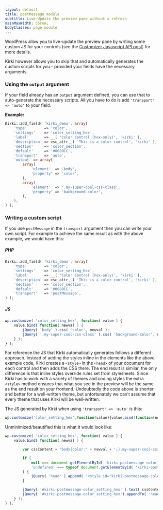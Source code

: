 ```yaml
---
layout: default
title: postMessage module
subtitle: Live-Update the preview pane without a refresh
mainMaxWidth: 55rem;
bodyClasses: page module
---
```


WordPress allow you to live-update the preview pane by writing some custom JS for your controls (see the [Customizer Javascript API post](https://developer.wordpress.org/themes/customize-api/the-customizer-javascript-api/#preview-js-and-controls-js)) for more details.

Kirki however allows you to skip that and automatically generates the custom scripts for you - provided your fields have the necessary arguments.

### Using the `output` argument

If your field already has an `output` argument defined, you can use that to auto-generate the necessary scripts. All you have to do is add `'transport' => 'auto'` to your field.

**Example:**

```php
Kirki::add_field( 'kirki_demo', array(
	'type'        => 'color',
	'settings'    => 'color_setting_hex',
	'label'       => __( 'Color Control (hex-only)', 'kirki' ),
	'description' => esc_attr__( 'This is a color control', 'kirki' ),
	'section'     => 'color_section',
	'default'     => '#0088CC',
	'transport'   => 'auto',
	'output' => array(
		array(
			'element'  => 'body',
			'property' => 'color',
		),
		array(
			'element'  => '.my-super-cool-css-class',
			'property' => 'background-color',
		),
	),
) );
```

### Writing a custom script

If you use `postMessage` in the `transport` argument then you can write your own script. For example to achieve the same result as with the above example, we would have this:

##### PHP
```php
Kirki::add_field( 'kirki_demo', array(
	'type'        => 'color',
	'settings'    => 'color_setting_hex',
	'label'       => __( 'Color Control (hex-only)', 'kirki' ),
	'description' => esc_attr__( 'This is a color control', 'kirki' ),
	'section'     => 'color_section',
	'default'     => '#0088CC',
	'transport'   => 'postMessage',
) );
```

##### JS

```js
wp.customize( 'color_setting_hex', function( value ) {
	value.bind( function( newval ) {
		jQuery( 'body' ).css( 'color', newval );
		jQuery( '.my-super-cool-css-class' ).css( 'background-color', newval );
	} );
} );
```

For reference the JS that Kirki automatically generates follows a different approach.
Instead of adding the styles inline in the elements like the above example code, Kirki creates a `<style>` in the `<head>` of your document for each control and then adds the CSS there.
The end result is similar, the only difference is that inline styles override rules set from stylesheets.
Since Kirki has to work with a variety of themes and coding styles the extra `<style>` method ensures that what you see in the preview will be the same as the end result on your frontend. Undoubtedly the code above is shorter and better for a well-written theme, but unfortunately we can't assume that every theme that uses Kirki will be well-written.

The JS generated by Kirki when using `'transport' => 'auto'` is this:

```js
wp.customize('color_setting_hex',function(value){value.bind(function(newval){if(null===document.getElementById('kirki-postmessage-color_setting_hex')||'undefined'===typeof document.getElementById('kirki-postmessage-color_setting_hex')){jQuery('head').append('<style id="kirki-postmessage-color_setting_hex"></style>');}newval0=newval;newval1=newval;var cssContent='body{color:'+newval0+';}.my-super-cool-css-class{background-color:'+newval1+';}';jQuery('#kirki-postmessage-color_setting_hex').text(cssContent);jQuery('#kirki-postmessage-color_setting_hex').appendTo('head');});});
```

Unminimized/beautified this is what it would look like:

```js
wp.customize( 'color_setting_hex', function( value ) {
	value.bind( function( newval ) {

		var cssContent = 'body{color:' + newval + ';}.my-super-cool-css-class{background-color:' + newval + ';}';

		if (
			null === document.getElementById( 'kirki-postmessage-color_setting_hex' ) ||
			'undefined' === typeof document.getElementById( 'kirki-postmessage-color_setting_hex' )
		) {
			jQuery( 'head' ).append( '<style id="kirki-postmessage-color_setting_hex"></style>' );
		}

		jQuery( '#kirki-postmessage-color_setting_hex' ).text( cssContent );
		jQuery( '#kirki-postmessage-color_setting_hex').appendTo( 'head' );
	} );
} );
```
